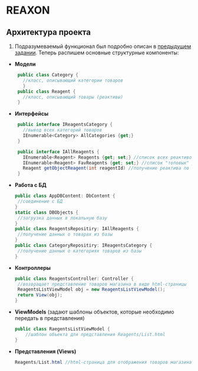 # REAXON
## Архитектура проекта
1. Подразумеваемый функционал был подробно описан в [предыдущем задании](https://github.com/Anaiya798/CSharp-2/tree/main/hw01/task1). Теперь распишем основные структурные компоненты:
- **Модели**
   ```C#
    public class Category {
      //класс, описывающий категории товаров
      }
    public class Reagent {
      //класс, описывающий товары (реактивы)
    }
   ```
- **Интерфейсы**
   ```C#
    public interface IReagentsCategory {
      //вывод всех категорий товаров
      IEnumerable<Category> AllCategories {get;}
    }
   ```
   ```C#
    public interface IAllReagents {
      IEnumerable<Reagent> Reagents {get; set;} //список всех реактивов
      IEnumerable<Reagent> FavReagents {get; set;} //список "топовых" реактивов, которые загружаются автоматически при переходе на соответсвующую страницу товаров
      Reagent getObjectReagent(int reagentId) //получение реактива по id
    }
   ```
 - **Работа с БД** 
     ```C#
     public class AppDBContent: DbContent {
      //соединение с БД
     }
     static class DBObjects {
      //загрузка данных в локальную базу
     }
     public class ReagentsRepositiry: IAllReagents {
      //получение данных о товарах из базы
     }
     public class CategoryRepositiry: IReagentsCategory {
      //получение данных о категориях товаров из базы
     }
     ```
  - **Контроллеры** 
     ```C#
     public class ReagentsController: Controller {
      //возвращает представление товаров магазина в виде html-страницы
      ReagentsListViewModel obj = new ReagentsListViewModel();
      return View(obj);
     }
     ```
   - **ViewModels** (задают шаблоны объектов, которые необходимо передать в представления)
     ```C#
     public class RaegentsListViewModel {
         //шаблон объекта для представления Reagents/List.html
     }
     ```
   - **Представления (Views)** 
     ```C#
     Reagents/List.html //html-страница для отображения товаров магазина 
     ```
